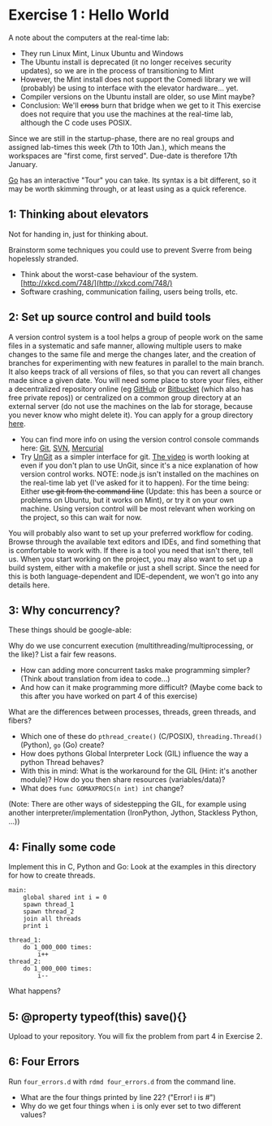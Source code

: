 Exercise 1 : Hello World
========================

A note about the computers at the real-time lab:
 - They run Linux Mint, Linux Ubuntu and Windows
 - The Ubuntu install is deprecated (it no longer receives security updates), so we are in the process of transitioning to Mint
 - However, the Mint install does not support the Comedi library we will (probably) be using to interface with the elevator hardware... yet.
 - Compiler versions on the Ubuntu install are older, so use Mint maybe?
 - Conclusion: We'll ~~cross~~ burn that bridge when we get to it
This exercise does not require that you use the machines at the real-time lab, although the C code uses POSIX.

Since we are still in the startup-phase, there are no real groups and assigned lab-times this week (7th to 10th Jan.), which means the workspaces are "first come, first served". Due-date is therefore 17th January.

[Go](http://golang.org) has an interactive "Tour" you can take. Its syntax is a bit different, so it may be worth skimming through, or at least using as a quick reference.



1: Thinking about elevators
---------------------------

Not for handing in, just for thinking about.

Brainstorm some techniques you could use to prevent Sverre from being hopelessly stranded.
 - Think about the worst-case behaviour of the system. [http://xkcd.com/748/](http://xkcd.com/748/)
 - Software crashing, communication failing, users being trolls, etc.

 
2: Set up source control and build tools
----------------------------------------

A version control system is a tool helps a group of people work on the same files in a systematic and safe manner, allowing multiple users to make changes to the same file and merge the changes later, and the creation of branches for experimenting with new features in parallel to the main branch. It also keeps track of all versions of files, so that you can revert all changes made since a given date.
You will need some place to store your files, either a decentralized repository online (eg [GitHub](https://github.com/) or [Bitbucket](https://bitbucket.org/) (which also has free private repos)) or centralized on a common group directory at an external server (do not use the machines on the lab for storage, because you never know who might delete it). You can apply for a group directory [here](http://www.stud.ntnu.no/kundesenter/).

 - You can find more info on using the version control console commands here: [Git](http://git-scm.com/), [SVN](http://svnbook.org/), [Mercurial](http://mercurial.selenic.com/)
 - Try [UnGit](https://github.com/FredrikNoren/ungit) as a simpler interface for git. [The video](http://youtu.be/hkBVAi3oKvo) is worth looking at even if you don't plan to use UnGit, since it's a nice explanation of how version control works. NOTE: node.js isn't installed on the machines on the real-time lab yet (I've asked for it to happen). For the time being: Either ~~use git from the command line~~ (Update: this has been a source or problems on Ubuntu, but it works on Mint), or try it on your own machine. Using version control will be most relevant when working on the project, so this can wait for now.

You will probably also want to set up your preferred workflow for coding. Browse through the available text editors and IDEs, and find something that is comfortable to work with. If there is a tool you need that isn't there, tell us.
When you start working on the project, you may also want to set up a build system, either with a makefile or just a shell script. Since the need for this is both language-dependent and IDE-dependent, we won't go into any details here.

 
3: Why concurrency?
----------------------

These things should be google-able:

Why do we use concurrent execution (multithreading/multiprocessing, or the like)? List a fair few reasons.
 - How can adding more concurrent tasks make programming simpler? (Think about translation from idea to code...)
 - And how can it make programming more difficult? (Maybe come back to this after you have worked on part 4 of this exercise)
 
What are the differences between processes, threads, green threads, and fibers?
 - Which one of these do `pthread_create()` (C/POSIX), `threading.Thread()` (Python), `go` (Go) create?
 - How does pythons Global Interpreter Lock (GIL) influence the way a python Thread behaves?
 - With this in mind: What is the workaround for the GIL (Hint: it's another module)? How do you then share resources (variables/data)?
 - What does `func GOMAXPROCS(n int) int` change?
 
(Note: There are other ways of sidestepping the GIL, for example using another interpreter/implementation (IronPython, Jython, Stackless Python, ...))


4: Finally some code
--------------------

Implement this in C, Python and Go:
Look at the examples in this directory for how to create threads.

    main:
        global shared int i = 0
        spawn thread_1
        spawn thread_2
        join all threads
        print i

    thread_1:
        do 1_000_000 times:
            i++
    thread_2:
        do 1_000_000 times:
            i--
            
What happens?


5: @property typeof(this) save(){}
----------------------------------

Upload to your repository. You will fix the problem from part 4 in Exercise 2.



6: Four Errors
--------------

Run `four_errors.d` with `rdmd four_errors.d` from the command line.
 - What are the four things printed by line 22? ("Error! i is #")
 - Why do we get four things when `i` is only ever set to two different values?
 


